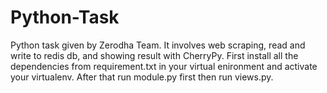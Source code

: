 # Python-Task
Python task given by Zerodha Team. It involves web scraping, read and write to redis db, and showing result with CherryPy. 
First install all the dependencies from requirement.txt in your virtual enironment and activate your virtualenv. After that run module.py first then run views.py. 

